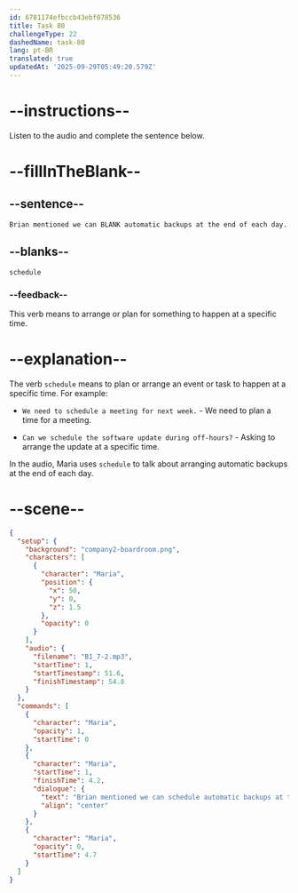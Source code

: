 ```yaml
---
id: 6781174efbccb43ebf078536
title: Task 80
challengeType: 22
dashedName: task-80
lang: pt-BR
translated: true
updatedAt: '2025-09-29T05:49:20.579Z'
---
```


<!-- (Audio) Maria: Brian mentioned we can schedule automatic backups at the end of each day. -->

# --instructions--

Listen to the audio and complete the sentence below.

# --fillInTheBlank--

## --sentence--

`Brian mentioned we can BLANK automatic backups at the end of each day.`

## --blanks--

`schedule`

### --feedback--

This verb means to arrange or plan for something to happen at a specific time.

# --explanation--

The verb `schedule` means to plan or arrange an event or task to happen at a specific time. For example:

- `We need to schedule a meeting for next week.` - We need to plan a time for a meeting.

- `Can we schedule the software update during off-hours?` - Asking to arrange the update at a specific time.

In the audio, Maria uses `schedule` to talk about arranging automatic backups at the end of each day.

# --scene--

```json
{
  "setup": {
    "background": "company2-boardroom.png",
    "characters": [
      {
        "character": "Maria",
        "position": {
          "x": 50,
          "y": 0,
          "z": 1.5
        },
        "opacity": 0
      }
    ],
    "audio": {
      "filename": "B1_7-2.mp3",
      "startTime": 1,
      "startTimestamp": 51.6,
      "finishTimestamp": 54.8
    }
  },
  "commands": [
    {
      "character": "Maria",
      "opacity": 1,
      "startTime": 0
    },
    {
      "character": "Maria",
      "startTime": 1,
      "finishTime": 4.2,
      "dialogue": {
        "text": "Brian mentioned we can schedule automatic backups at the end of each day.",
        "align": "center"
      }
    },
    {
      "character": "Maria",
      "opacity": 0,
      "startTime": 4.7
    }
  ]
}
```
